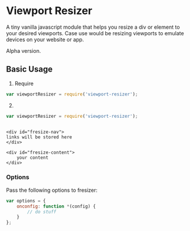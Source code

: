 # Viewport Resizer

A tiny vanilla javascript module that helps you resize a div or element to your desired viewports. Case use would be resizing viewports to emulate devices on your website or app.

Alpha version.

## Basic Usage

1. Require
```javascript
var viewportResizer = require('viewport-resizer');

```

2.
```javascript
var viewportResizer = require('viewport-resizer');

```

```markup

<div id="fresize-nav">
links will be stored here
</div>

<div id="fresize-content">
	your content
</div>

```


### Options
Pass the following options to fresizer:

```javascript
var options = {
    onconfig: function *(config) {
        // do stuff
    }
};

```
